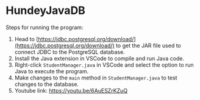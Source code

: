 # HundeyJavaDB
Steps for running the program:
1. Head to [https://jdbc.postgresql.org/download/](https://jdbc.postgresql.org/download/) to get the JAR file used to connect JDBC to the PostgreSQL database.
2. Install the Java extension in VSCode to compile and run Java code.
3. Right-click `StudentManager.java` in VSCode and select the option to run Java to execute the program.
4. Make changes to the `main` method in `StudentManager.java` to test changes to the database.
5. Youtube link: https://youtu.be/6AuESZrKZuQ
